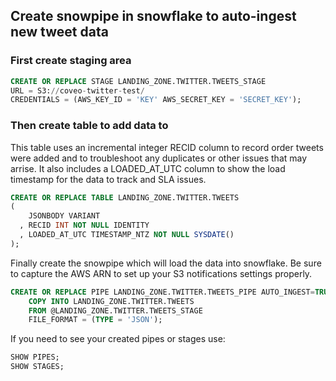 ## Create snowpipe in snowflake to auto-ingest new tweet data

### First create staging area 
```sql
CREATE OR REPLACE STAGE LANDING_ZONE.TWITTER.TWEETS_STAGE
URL = S3://coveo-twitter-test/
CREDENTIALS = (AWS_KEY_ID = 'KEY' AWS_SECRET_KEY = 'SECRET_KEY');
```
### Then create table to add data to
This table uses an incremental integer RECID column to record order tweets were added and to troubleshoot any duplicates or other issues that may arrise. It also includes a LOADED_AT_UTC column to show the load timestamp for the data to track and SLA issues.
```sql
CREATE OR REPLACE TABLE LANDING_ZONE.TWITTER.TWEETS
(
    JSONBODY VARIANT
  , RECID INT NOT NULL IDENTITY
  , LOADED_AT_UTC TIMESTAMP_NTZ NOT NULL SYSDATE()
);
```
Finally create the snowpipe which will load the data into snowflake. Be sure to capture the AWS ARN to set up your S3 notifications settings properly.
```sql
CREATE OR REPLACE PIPE LANDING_ZONE.TWITTER.TWEETS_PIPE AUTO_INGEST=TRUE AS
    COPY INTO LANDING_ZONE.TWITTER.TWEETS
    FROM @LANDING_ZONE.TWITTER.TWEETS_STAGE
    FILE_FORMAT = (TYPE = 'JSON');
```

If you need to see your created pipes or stages use:
```SQL
SHOW PIPES;
SHOW STAGES;
```